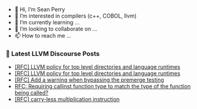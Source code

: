 - 👋 Hi, I’m Sean Perry
- 👀 I’m interested in compilers (c++, COBOL, llvm)
- 🌱 I’m currently learning ...
- 💞️ I’m looking to collaborate on ...
- 📫 How to reach me ...

<!---
s66perry/s66perry is a ✨ special ✨ repository because its `README.md` (this file) appears on your GitHub profile.
You can click the Preview link to take a look at your changes.
--->
### 📕 Latest LLVM Discourse Posts

<!-- DISCOURSE-LLVM:START -->
- [[RFC] LLVM policy for top level directories and language runtimes](https://discourse.llvm.org/t/rfc-llvm-policy-for-top-level-directories-and-language-runtimes/86143#post_14)
- [[RFC] LLVM policy for top level directories and language runtimes](https://discourse.llvm.org/t/rfc-llvm-policy-for-top-level-directories-and-language-runtimes/86143#post_13)
- [[RFC] Add a warning when bypassing the premerge testing](https://discourse.llvm.org/t/rfc-add-a-warning-when-bypassing-the-premerge-testing/77610?page=4#post_62)
- [RFC: Requiring callinst function type to match the type of the function being called?](https://discourse.llvm.org/t/rfc-requiring-callinst-function-type-to-match-the-type-of-the-function-being-called/86394#post_1)
- [[RFC] carry-less multiplication instruction](https://discourse.llvm.org/t/rfc-carry-less-multiplication-instruction/55819?page=2#post_29)
<!-- DISCOURSE-LLVM:END -->

